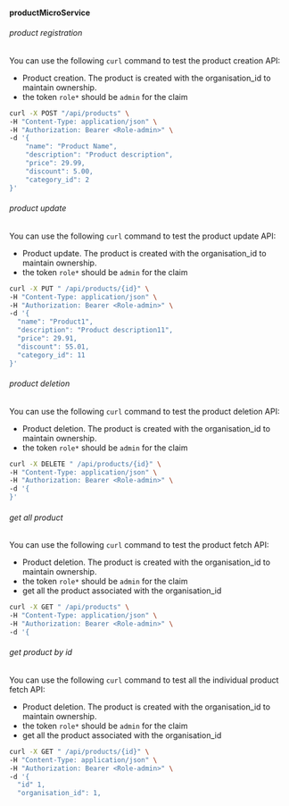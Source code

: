 #### productMicroService

###### product registration
You can use the following `curl` command to test the product creation API:
- Product creation. The product is created with the organisation_id to maintain ownership.
- the token `role*` should be `admin` for the claim
```bash
curl -X POST "/api/products" \
-H "Content-Type: application/json" \
-H "Authorization: Bearer <Role-admin>" \
-d '{
    "name": "Product Name",
    "description": "Product description",
    "price": 29.99,
    "discount": 5.00,
    "category_id": 2
}'
```

###### product update
You can use the following `curl` command to test the product update API:
- Product update. The product is created with the organisation_id to maintain ownership.
- the token `role*` should be `admin` for the claim
```bash
curl -X PUT " /api/products/{id}" \
-H "Content-Type: application/json" \
-H "Authorization: Bearer <Role-admin>" \
-d '{
  "name": "Product1",
  "description": "Product description11",
  "price": 29.91,
  "discount": 55.01,
  "category_id": 11
}'
```

###### product deletion
You can use the following `curl` command to test the product deletion API:
- Product deletion. The product is created with the organisation_id to maintain ownership.
- the token `role*` should be `admin` for the claim
```bash
curl -X DELETE " /api/products/{id}" \
-H "Content-Type: application/json" \
-H "Authorization: Bearer <Role-admin>" \
-d '{
}'
```

###### get all product
You can use the following `curl` command to test the product fetch API:
- Product deletion. The product is created with the organisation_id to maintain ownership.
- the token `role*` should be `admin` for the claim
- get all the product associated with the organisation_id
```bash
curl -X GET " /api/products" \
-H "Content-Type: application/json" \
-H "Authorization: Bearer <Role-admin>" \
-d '{
```

###### get product by id
You can use the following `curl` command to test all the individual product fetch API:
- Product deletion. The product is created with the organisation_id to maintain ownership.
- the token `role*` should be `admin` for the claim
- get all the product associated with the organisation_id
```bash
curl -X GET " /api/products/{id}" \
-H "Content-Type: application/json" \
-H "Authorization: Bearer <Role-admin>" \
-d '{
  "id" 1,
  "organisation_id": 1,
```


